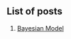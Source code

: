 
## List of posts

1. [Bayesian Model](https://heartofsaigon.github.io/writing-collection/01_Bayesian-models/01A_basic-bayesian-model.html)

